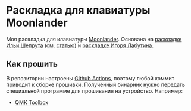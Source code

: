 # Раскладка для клавиатуры Moonlander

Моя раскладка для клавиатуры [Moonlander](https://www.zsa.io/moonlander/). Основана на [раскладке Ильи Шепрута](https://github.com/optozorax/moonlander) (см. [статью](https://optozorax.github.io/p/my-keyboard-layout/)) и [раскладке Игоря Лабутина](https://github.com/ilabutin/moonlander).

## Как прошить

В репозитории настроены [Github Actions](https://github.com/kulakovt/Moonlander/actions), поэтому любой коммит приводит к сборке прошивки. Полученный бинарник нужно передать специальной программе для прошивания на устройство. Например:

- [QMK Toolbox](https://github.com/qmk/qmk_toolbox)
